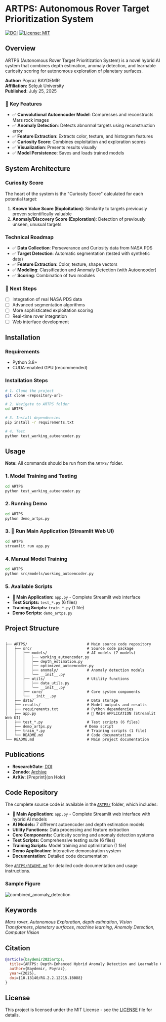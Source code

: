 # ARTPS: Autonomous Rover Target Prioritization System

[![DOI](https://zenodo.org/badge/DOI/10.13140/RG.2.2.12215.18088.svg)](http://dx.doi.org/10.13140/RG.2.2.12215.18088)
[![License: MIT](https://img.shields.io/badge/License-MIT-yellow.svg)](https://opensource.org/licenses/MIT)

## Overview

ARTPS (Autonomous Rover Target Prioritization System) is a novel hybrid AI system that combines depth estimation, anomaly detection, and learnable curiosity scoring for autonomous exploration of planetary surfaces.

**Author:** Poyraz BAYDEMİR  
**Affiliation:** Selçuk University  
**Published:** July 25, 2025

### 🎯 Key Features
- ✅ **Convolutional Autoencoder Model**: Compresses and reconstructs Mars rock images
- ✅ **Anomaly Detection**: Detects abnormal targets using reconstruction error
- ✅ **Feature Extraction**: Extracts color, texture, and histogram features
- ✅ **Curiosity Score**: Combines exploitation and exploration scores
- ✅ **Visualization**: Presents results visually
- ✅ **Model Persistence**: Saves and loads trained models

## System Architecture

### Curiosity Score
The heart of the system is the "Curiosity Score" calculated for each potential target:

1. **Known Value Score (Exploitation)**: Similarity to targets previously proven scientifically valuable
2. **Anomaly/Discovery Score (Exploration)**: Detection of previously unseen, unusual targets

### Technical Roadmap
- ✅ **Data Collection**: Perseverance and Curiosity data from NASA PDS
- ✅ **Target Detection**: Automatic segmentation (tested with synthetic data)
- ✅ **Feature Extraction**: Color, texture, shape vectors
- ✅ **Modeling**: Classification and Anomaly Detection (with Autoencoder)
- ✅ **Scoring**: Combination of two modules

### 🔄 Next Steps
- [ ] Integration of real NASA PDS data
- [ ] Advanced segmentation algorithms
- [ ] More sophisticated exploitation scoring
- [ ] Real-time rover integration
- [ ] Web interface development

## Installation

### Requirements
- Python 3.8+
- CUDA-enabled GPU (recommended)

### Installation Steps
```bash
# 1. Clone the project
git clone <repository-url>

# 2. Navigate to ARTPS folder
cd ARTPS

# 3. Install dependencies
pip install -r requirements.txt

# 4. Test
python test_working_autoencoder.py
```

## Usage

**Note:** All commands should be run from the `ARTPS/` folder.

### 1. Model Training and Testing
```bash
cd ARTPS
python test_working_autoencoder.py
```

### 2. Running Demo
```bash
cd ARTPS
python demo_artps.py
```

### 3. 🎯 **Run Main Application (Streamlit Web UI)**
```bash
cd ARTPS
streamlit run app.py
```

### 4. Manual Model Training
```bash
cd ARTPS
python src/models/working_autoencoder.py
```

### 5. Available Scripts
- **🎯 Main Application:** `app.py` - Complete Streamlit web interface
- **Test Scripts:** `test_*.py` (6 files)
- **Training Scripts:** `train_*.py` (1 file)
- **Demo Scripts:** `demo_artps.py`

## Project Structure
```

├── ARTPS/                           # Main source code repository
│   ├── src/                         # Source code package
│   │   ├── models/                  # AI models (7 models)
│   │   │   ├── working_autoencoder.py
│   │   │   ├── depth_estimation.py
│   │   │   ├── optimized_autoencoder.py
│   │   │   ├── anomaly/             # Anomaly detection models
│   │   │   └── __init__.py
│   │   ├── utils/                   # Utility functions
│   │   │   ├── data_utils.py
│   │   │   └── __init__.py
│   │   ├── core/                    # Core system components
│   │   └── __init__.py
│   ├── data/                        # Data storage
│   ├── results/                     # Model outputs and results
│   ├── requirements.txt             # Python dependencies
│   ├── app.py                       # 🎯 MAIN APPLICATION (Streamlit Web UI)
│   ├── test_*.py                    # Test scripts (6 files)
│   ├── demo_artps.py               # Demo script
│   ├── train_*.py                   # Training scripts (1 file)
│   └── README.md                    # Code documentation
└── README.md                        # Main project documentation
```

## Publications

- **ResearchGate**: [DOI](http://dx.doi.org/10.13140/RG.2.2.12215.18088)
- **Zenodo**: [Archive](https://zenodo.org/records/16943794)
- **ArXiv**: [Preprint](on Hold)

## Code Repository

The complete source code is available in the [`ARTPS/`](ARTPS/) folder, which includes:

- **🎯 Main Application:** `app.py` - Complete Streamlit web interface with hybrid AI models
- **AI Models:** 7 different autoencoder and depth estimation models
- **Utility Functions:** Data processing and feature extraction
- **Core Components:** Curiosity scoring and anomaly detection systems
- **Test Scripts:** Comprehensive testing suite (6 files)
- **Training Scripts:** Model training and optimization (1 file)
- **Demo Application:** Interactive demonstration system
- **Documentation:** Detailed code documentation

See [`ARTPS/README.md`](ARTPS/README.md) for detailed code documentation and usage instructions.

### Sample Figure
![combined_anomaly_detection](https://github.com/user-attachments/assets/bf05e884-7187-4969-857c-967cd154867f)


## Keywords

*Mars rover*, *Autonomous Exploration*, *depth estimation*, *Vision Transformers*, *planetary surfaces*, *machine learning*, *Anomaly Detection*, *Computer Vision*

## Citation

```bibtex
@article{baydemir2025artps,
  title={ARTPS: Depth-Enhanced Hybrid Anomaly Detection and Learnable Curiosity Score for Autonomous Rover Target Prioritization},
  author={Baydemir, Poyraz},
  year={2025},
  doi={10.13140/RG.2.2.12215.18088}
}
```

## License

This project is licensed under the MIT License - see the [LICENSE](LICENSE) file for details. 
